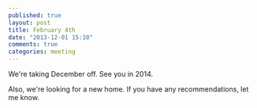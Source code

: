 ```yaml
---
published: true
layout: post
title: February 4th 
date: "2013-12-01 15:10"
comments: true
categories: meeting
---
```

We're taking December off. See you in 2014.

Also, we're looking for a new home. If you have any recommendations, let
me know.
